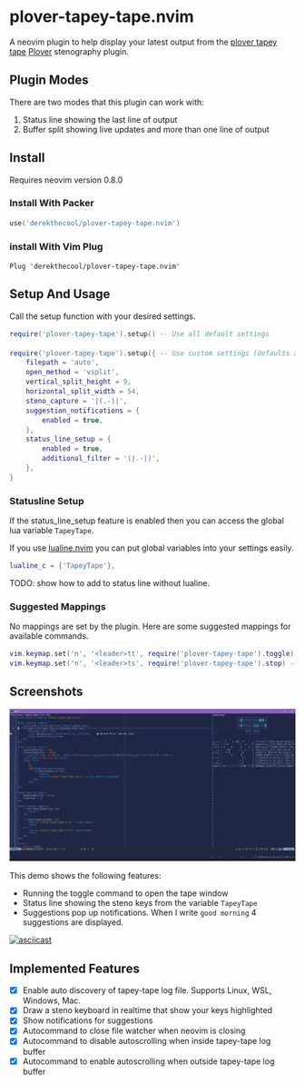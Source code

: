 # plover-tapey-tape.nvim

A neovim plugin to help display your latest output from the
[plover tapey tape](https://github.com/rabbitgrowth/plover-tapey-tape)
[Plover](https://github.com/openstenoproject/plover) stenography
plugin.

## Plugin Modes

There are two modes that this plugin can work with:

1. Status line showing the last line of output
2. Buffer split showing live updates and more than one line of output

## Install

Requires neovim version 0.8.0

### Install With Packer

```lua
use('derekthecool/plover-tapey-tape.nvim')
```

### install With Vim Plug

```vim
Plug 'derekthecool/plover-tapey-tape.nvim'
```

## Setup And Usage

Call the setup function with your desired settings.

```lua
require('plover-tapey-tape').setup() -- Use all default settings

require('plover-tapey-tape').setup({ -- Use custom settings (defaults are shown)
    filepath = 'auto',
    open_method = 'vsplit',
    vertical_split_height = 9,
    horizontal_split_width = 54,
    steno_capture = '|(.-)|',
    suggestion_notifications = {
        enabled = true,
    },
    status_line_setup = {
        enabled = true,
        additional_filter = '(|.-|)',
    },
}
```

### Statusline Setup

If the status_line_setup feature is enabled then you can access the global lua
variable `TapeyTape`.

If you use [lualine.nvim](https://github.com/nvim-lualine/lualine.nvim) you can
put global variables into your settings easily.

```lua
lualine_c = {'TapeyTape'},
```

TODO: show how to add to status line without lualine.

### Suggested Mappings

No mappings are set by the plugin. Here are some suggested mappings for
available commands.

```lua
vim.keymap.set('n', '<leader>tt', require('plover-tapey-tape').toggle) -- open tape window
vim.keymap.set('n', '<leader>ts', require('plover-tapey-tape').stop) -- stop plugin
```

## Screenshots

![Status line and vertical split](./images/plover-tapey-tape-demo1.jpg)

This demo shows the following features:

- Running the toggle command to open the tape window
- Status line showing the steno keys from the variable `TapeyTape`
- Suggestions pop up notifications. When I write `good morning` 4 suggestions
  are displayed.

[![asciicast](https://asciinema.org/a/527205.svg)](https://asciinema.org/a/527205)

## Implemented Features

- [x] Enable auto discovery of tapey-tape log file. Supports Linux, WSL,
      Windows, Mac.
- [x] Draw a steno keyboard in realtime that show your keys highlighted
- [x] Show notifications for suggestions
- [x] Autocommand to close file watcher when neovim is closing
- [x] Autocommand to disable autoscrolling when inside tapey-tape log buffer
- [x] Autocommand to enable autoscrolling when outside tapey-tape log buffer
